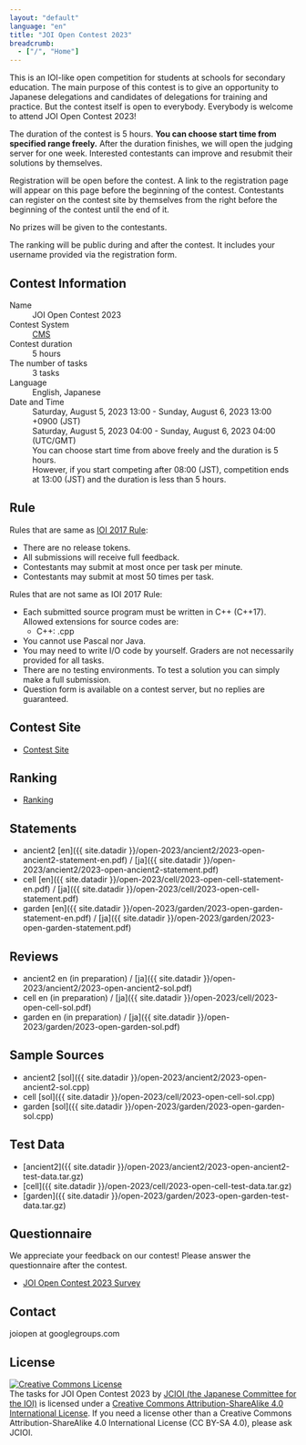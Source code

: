 ```yaml
---
layout: "default"
language: "en"
title: "JOI Open Contest 2023"
breadcrumb:
  - ["/", "Home"]
---
```


This is an IOI-like open competition for students at schools
for secondary education.
The main purpose of this contest is to give an opportunity to
Japanese delegations and candidates of delegations for training
and practice. But the contest itself is open to everybody.
Everybody is welcome to attend JOI Open Contest 2023!

The duration of the contest is 5 hours.
**You can choose start time from specified range freely.**
After the duration finishes, we will open the judging server
for one week. Interested contestants can improve and resubmit
their solutions by themselves.

Registration will be open before the contest.
A link to the registration page will appear on this page
before the beginning of the contest.
Contestants can register on the contest site by themselves from
the right before the beginning of the contest until the end of it.

No prizes will be given to the contestants.

The ranking will be public during and after the contest.
It includes your username provided via the registration form.

## Contest Information

<dl>
  <dt>Name</dt>
  <dd>JOI Open Contest 2023</dd>

  <dt>Contest System</dt>
  <dd>
  <a href="https://github.com/cms-dev/cms/">CMS</a>
  </dd>

  <dt>Contest duration</dt>
  <dd>5 hours</dd>

  <dt>The number of tasks</dt>
  <dd>3 tasks</dd>

  <dt>Language</dt>
  <dd>English, Japanese</dd>

  <dt>Date and Time</dt>
  <dd>Saturday, August 5, 2023 13:00 - Sunday, August 6, 2023 13:00 +0900 (JST)</dd>
  <dd>Saturday, August 5, 2023 04:00 - Sunday, August 6, 2023 04:00 (UTC/GMT)</dd>

  <dd>You can choose start time from above freely and the duration is 5 hours.</dd>
  <dd>However, if you start competing after 08:00 (JST), competition ends at 13:00 (JST) and the duration is less than 5 hours.</dd>
</dl>

## Rule

Rules that are same as
[IOI 2017 Rule](http://ioi2017.org/contest/rules/):

- There are no release tokens.
- All submissions will receive full feedback.
- Contestants may submit at most once per task per minute.
- Contestants may submit at most 50 times per task.

Rules that are not same as IOI 2017 Rule:

- Each submitted source program must be written in C++ (C++17).
  Allowed extensions for source codes are:
  - C++: .cpp
- You cannot use Pascal nor Java.
- You may need to write I/O code by yourself.
  Graders are not necessarily provided for all tasks.
- There are no testing environments.
  To test a solution you can simply make a full submission.
- Question form is available on a contest server,
  but no replies are guaranteed.

## Contest Site

- [Contest Site](https://cms.ioi-jp.org)

## Ranking

- [Ranking](ranking.html)

## Statements

- ancient2 [en]({{ site.datadir }}/open-2023/ancient2/2023-open-ancient2-statement-en.pdf) / [ja]({{ site.datadir }}/open-2023/ancient2/2023-open-ancient2-statement.pdf)
- cell [en]({{ site.datadir }}/open-2023/cell/2023-open-cell-statement-en.pdf) / [ja]({{ site.datadir }}/open-2023/cell/2023-open-cell-statement.pdf)
- garden [en]({{ site.datadir }}/open-2023/garden/2023-open-garden-statement-en.pdf) / [ja]({{ site.datadir }}/open-2023/garden/2023-open-garden-statement.pdf)

## Reviews

- ancient2 en (in preparation) / [ja]({{ site.datadir }}/open-2023/ancient2/2023-open-ancient2-sol.pdf)
- cell en (in preparation) / [ja]({{ site.datadir }}/open-2023/cell/2023-open-cell-sol.pdf)
- garden en (in preparation) / [ja]({{ site.datadir }}/open-2023/garden/2023-open-garden-sol.pdf)

## Sample Sources

- ancient2 [sol]({{ site.datadir }}/open-2023/ancient2/2023-open-ancient2-sol.cpp)
- cell [sol]({{ site.datadir }}/open-2023/cell/2023-open-cell-sol.cpp)
- garden [sol]({{ site.datadir }}/open-2023/garden/2023-open-garden-sol.cpp)

## Test Data

- [ancient2]({{ site.datadir }}/open-2023/ancient2/2023-open-ancient2-test-data.tar.gz)
- [cell]({{ site.datadir }}/open-2023/cell/2023-open-cell-test-data.tar.gz)
- [garden]({{ site.datadir }}/open-2023/garden/2023-open-garden-test-data.tar.gz)


## Questionnaire
We appreciate your feedback on our contest!
Please answer the questionnaire after the contest.

- [JOI Open Contest 2023 Survey](https://forms.gle/SCRcPENfgLq97nEN7)

## Contact

joiopen at googlegroups.com

## License

<a rel="license" href="http://creativecommons.org/licenses/by-sa/4.0/"><img alt="Creative Commons License" style="border-width:0" src="https://i.creativecommons.org/l/by-sa/4.0/80x15.png" /></a><br /><span xmlns:dct="http://purl.org/dc/terms/" property="dct:title">The tasks for JOI Open Contest 2023</span> by <a xmlns:cc="http://creativecommons.org/ns#" href="https://www.ioi-jp.org/" property="cc:attributionName" rel="cc:attributionURL">JCIOI (the Japanese Committee for the IOI)</a> is licensed under a <a rel="license" href="http://creativecommons.org/licenses/by-sa/4.0/">Creative Commons Attribution-ShareAlike 4.0 International License</a>. If you need a license other than a Creative Commons Attribution-ShareAlike 4.0 International License (CC BY-SA 4.0), please ask JCIOI.